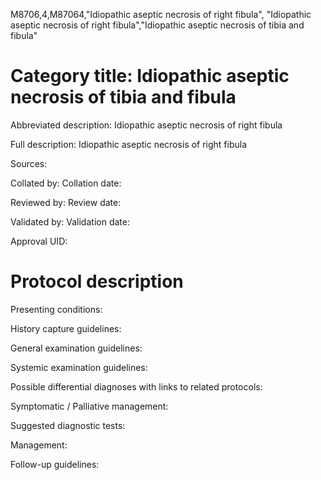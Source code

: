 M8706,4,M87064,"Idiopathic aseptic necrosis of right fibula", "Idiopathic aseptic necrosis of right fibula","Idiopathic aseptic necrosis of tibia and fibula"
# Category title: Idiopathic aseptic necrosis of tibia and fibula

Abbreviated description: Idiopathic aseptic necrosis of right fibula

Full description: Idiopathic aseptic necrosis of right fibula

Sources:

Collated by:
Collation date:

Reviewed by:
Review date:

Validated by:
Validation date:

Approval UID:

# Protocol description

Presenting conditions:

History capture guidelines:

General examination guidelines:

Systemic examination guidelines:

Possible differential diagnoses with links to related protocols:

Symptomatic / Palliative management:

Suggested diagnostic tests:

Management:

Follow-up guidelines:
